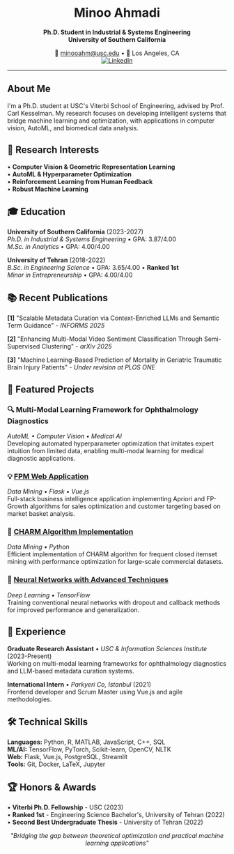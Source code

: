 <div align="center">

# Minoo Ahmadi

**Ph.D. Student in Industrial & Systems Engineering**  
**University of Southern California**

📧 minooahm@usc.edu • 📍 Los Angeles, CA  
[![LinkedIn](https://img.shields.io/badge/LinkedIn-0077B5?style=flat&logo=linkedin&logoColor=white)](https://www.linkedin.com/in/minoo-ahmadi-16342721a/)

</div>

---

## About Me

I'm a Ph.D. student at USC's Viterbi School of Engineering, advised by Prof. Carl Kesselman. My research focuses on developing intelligent systems that bridge machine learning and optimization, with applications in computer vision, AutoML, and biomedical data analysis.

## 🔬 Research Interests

• **Computer Vision & Geometric Representation Learning**  
• **AutoML & Hyperparameter Optimization**  
• **Reinforcement Learning from Human Feedback**  
• **Robust Machine Learning**

## 🎓 Education

**University of Southern California** (2023-2027)  
*Ph.D. in Industrial & Systems Engineering* • GPA: 3.87/4.00  
*M.Sc. in Analytics* • GPA: 4.00/4.00

**University of Tehran** (2018-2022)  
*B.Sc. in Engineering Science* • GPA: 3.65/4.00 • **Ranked 1st**  
*Minor in Entrepreneurship* • GPA: 4.00/4.00

## 📚 Recent Publications

**[1]** "Scalable Metadata Curation via Context-Enriched LLMs and Semantic Term Guidance" - *INFORMS 2025*

**[2]** "Enhancing Multi-Modal Video Sentiment Classification Through Semi-Supervised Clustering" - *arXiv 2025*

**[3]** "Machine Learning-Based Prediction of Mortality in Geriatric Traumatic Brain Injury Patients" - *Under revision at PLOS ONE*

## 🚀 Featured Projects

### 🔍 Multi-Modal Learning Framework for Ophthalmology Diagnostics
*AutoML • Computer Vision • Medical AI*  
Developing automated hyperparameter optimization that imitates expert intuition from limited data, enabling multi-modal learning for medical diagnostic applications.

### 💡 [FPM Web Application](https://github.com/MinooAhmadii/FPM_WebApplication)
*Data Mining • Flask • Vue.js*  
Full-stack business intelligence application implementing Apriori and FP-Growth algorithms for sales optimization and customer targeting based on market basket analysis.

### 🧠 [CHARM Algorithm Implementation](https://github.com/MinooAhmadii/ClosedItemsetMinining_Datamining)
*Data Mining • Python*  
Efficient implementation of CHARM algorithm for frequent closed itemset mining with performance optimization for large-scale commercial datasets.

### 🤖 [Neural Networks with Advanced Techniques](https://github.com/MinooAhmadii/ConventionalNeuralNetworks_MachineLearning)
*Deep Learning • TensorFlow*  
Training conventional neural networks with dropout and callback methods for improved performance and generalization.

## 💼 Experience

**Graduate Research Assistant** • *USC & Information Sciences Institute* (2023-Present)  
Working on multi-modal learning frameworks for ophthalmology diagnostics and LLM-based metadata curation systems.

**International Intern** • *Parkyeri Co, Istanbul* (2021)  
Frontend developer and Scrum Master using Vue.js and agile methodologies.

## 🛠️ Technical Skills

**Languages:** Python, R, MATLAB, JavaScript, C++, SQL  
**ML/AI:** TensorFlow, PyTorch, Scikit-learn, OpenCV, NLTK  
**Web:** Flask, Vue.js, PostgreSQL, Streamlit  
**Tools:** Git, Docker, LaTeX, Jupyter

## 🏆 Honors & Awards

• **Viterbi Ph.D. Fellowship** - USC (2023)  
• **Ranked 1st** - Engineering Science Bachelor's, University of Tehran (2022)  
• **Second Best Undergraduate Thesis** - University of Tehran (2022)


<div align="center">

*"Bridging the gap between theoretical optimization and practical machine learning applications"*

</div>
